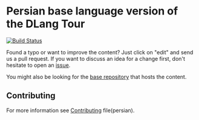 Persian base language version of the DLang Tour
==============================================

[![Build Status](https://travis-ci.org/dlang-tour/persian.svg?branch=master)](https://travis-ci.org/dlang-tour/persian)

Found a typo or want to improve the content?
Just click on "edit" and send us a pull request.
If you want to discuss an idea for a change first,
don't hesitate to open an [issue](https://github.com/dlang-tour/english/issues).

You might also be looking for the [base repository](https://github.com/dlang-tour/core)
that hosts the content.

Contributing
-------------

For more information see [Contributing](CONTRIBUTING.md) file(persian).
